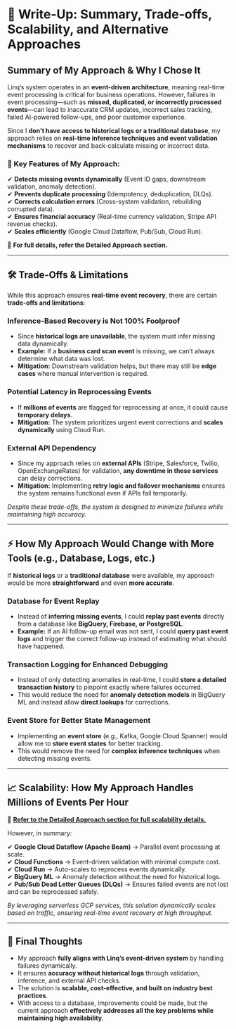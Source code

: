 # 📝 Write-Up: Summary, Trade-offs, Scalability, and Alternative Approaches


## Summary of My Approach & Why I Chose It

Linq’s system operates in an **event-driven architecture**, meaning real-time event processing is critical for business operations. However, failures in event processing—such as **missed, duplicated, or incorrectly processed events**—can lead to inaccurate CRM updates, incorrect sales tracking, failed AI-powered follow-ups, and poor customer experience.  

Since I **don’t have access to historical logs or a traditional database**, my approach relies on **real-time inference techniques and event validation mechanisms** to recover and back-calculate missing or incorrect data.  

### 🚀 Key Features of My Approach:
✔ **Detects missing events dynamically** (Event ID gaps, downstream validation, anomaly detection).  
✔ **Prevents duplicate processing** (Idempotency, deduplication, DLQs).  
✔ **Corrects calculation errors** (Cross-system validation, rebuilding corrupted data).  
✔ **Ensures financial accuracy** (Real-time currency validation, Stripe API revenue checks).  
✔ **Scales efficiently** (Google Cloud Dataflow, Pub/Sub, Cloud Run).  

📌 **For full details, refer the Detailed Approach section.**  

---

## 🛠 Trade-Offs & Limitations

While this approach ensures **real-time event recovery**, there are certain **trade-offs and limitations**:  

### Inference-Based Recovery is Not 100% Foolproof 
- Since **historical logs are unavailable**, the system must infer missing data dynamically.  
- **Example:** If a **business card scan event** is missing, we can’t always determine what data was lost.  
- **Mitigation:** Downstream validation helps, but there may still be **edge cases** where manual intervention is required.  

### Potential Latency in Reprocessing Events
- If **millions of events** are flagged for reprocessing at once, it could cause **temporary delays**.  
- **Mitigation:** The system prioritizes urgent event corrections and **scales dynamically** using Cloud Run.  

### External API Dependency
- Since my approach relies on **external APIs** (Stripe, Salesforce, Twilio, OpenExchangeRates) for validation, **any downtime in these services** can delay corrections.  
- **Mitigation:** Implementing **retry logic and failover mechanisms** ensures the system remains functional even if APIs fail temporarily.  

*Despite these trade-offs, the system is designed to minimize failures while maintaining high accuracy.*  

---

## ⚡ How My Approach Would Change with More Tools (e.g., Database, Logs, etc.)

If **historical logs** or a **traditional database** were available, my approach would be more **straightforward** and even **more accurate**.  

### Database for Event Replay 
- Instead of **inferring missing events**, I could **replay past events** directly from a database like **BigQuery, Firebase, or PostgreSQL**.  
- **Example:** If an AI follow-up email was not sent, I could **query past event logs** and trigger the correct follow-up instead of estimating what should have happened.  

### Transaction Logging for Enhanced Debugging 
- Instead of only detecting anomalies in real-time, I could **store a detailed transaction history** to pinpoint exactly where failures occurred.  
- This would reduce the need for **anomaly detection models** in BigQuery ML and instead allow **direct lookups** for corrections.  

### Event Store for Better State Management
- Implementing an **event store** (e.g., Kafka, Google Cloud Spanner) would allow me to **store event states** for better tracking.  
- This would remove the need for **complex inference techniques** when detecting missing events.    

---

## 📈 Scalability: How My Approach Handles Millions of Events Per Hour

📌 [**Refer to the Detailed Approach section for full scalability details.**](./approach/README.md)  

However, in summary:  

✔ **Google Cloud Dataflow (Apache Beam)** → Parallel event processing at scale.  
✔ **Cloud Functions** → Event-driven validation with minimal compute cost.  
✔ **Cloud Run** → Auto-scales to reprocess events dynamically.  
✔ **BigQuery ML** → Anomaly detection without the need for historical logs.  
✔ **Pub/Sub Dead Letter Queues (DLQs)** → Ensures failed events are not lost and can be reprocessed safely.  

*By leveraging serverless GCP services, this solution dynamically scales based on traffic, ensuring real-time event recovery at high throughput.*

---

## 🎯 Final Thoughts

- My approach **fully aligns with Linq’s event-driven system** by handling failures dynamically.  
- It ensures **accuracy without historical logs** through validation, inference, and external API checks.  
- The solution is **scalable, cost-effective, and built on industry best practices**.  
- With access to a database, improvements could be made, but the current approach **effectively addresses all the key problems while maintaining high availability**.  

